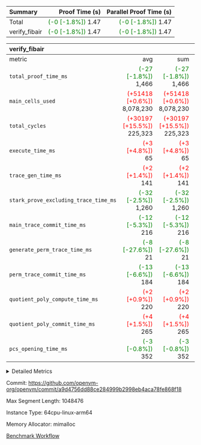 | Summary | Proof Time (s) | Parallel Proof Time (s) |
|:---|---:|---:|
| Total | <span style='color: green'>(-0 [-1.8%])</span> 1.47 | <span style='color: green'>(-0 [-1.8%])</span> 1.47 |
| verify_fibair | <span style='color: green'>(-0 [-1.8%])</span> 1.47 | <span style='color: green'>(-0 [-1.8%])</span> 1.47 |


| verify_fibair |||||
|:---|---:|---:|---:|---:|
|metric|avg|sum|max|min|
| `total_proof_time_ms ` | <span style='color: green'>(-27 [-1.8%])</span> 1,466 | <span style='color: green'>(-27 [-1.8%])</span> 1,466 | <span style='color: green'>(-27 [-1.8%])</span> 1,466 | <span style='color: green'>(-27 [-1.8%])</span> 1,466 |
| `main_cells_used     ` | <span style='color: red'>(+51418 [+0.6%])</span> 8,078,230 | <span style='color: red'>(+51418 [+0.6%])</span> 8,078,230 | <span style='color: red'>(+51418 [+0.6%])</span> 8,078,230 | <span style='color: red'>(+51418 [+0.6%])</span> 8,078,230 |
| `total_cycles        ` | <span style='color: red'>(+30197 [+15.5%])</span> 225,323 | <span style='color: red'>(+30197 [+15.5%])</span> 225,323 | <span style='color: red'>(+30197 [+15.5%])</span> 225,323 | <span style='color: red'>(+30197 [+15.5%])</span> 225,323 |
| `execute_time_ms     ` | <span style='color: red'>(+3 [+4.8%])</span> 65 | <span style='color: red'>(+3 [+4.8%])</span> 65 | <span style='color: red'>(+3 [+4.8%])</span> 65 | <span style='color: red'>(+3 [+4.8%])</span> 65 |
| `trace_gen_time_ms   ` | <span style='color: red'>(+2 [+1.4%])</span> 141 | <span style='color: red'>(+2 [+1.4%])</span> 141 | <span style='color: red'>(+2 [+1.4%])</span> 141 | <span style='color: red'>(+2 [+1.4%])</span> 141 |
| `stark_prove_excluding_trace_time_ms` | <span style='color: green'>(-32 [-2.5%])</span> 1,260 | <span style='color: green'>(-32 [-2.5%])</span> 1,260 | <span style='color: green'>(-32 [-2.5%])</span> 1,260 | <span style='color: green'>(-32 [-2.5%])</span> 1,260 |
| `main_trace_commit_time_ms` | <span style='color: green'>(-12 [-5.3%])</span> 216 | <span style='color: green'>(-12 [-5.3%])</span> 216 | <span style='color: green'>(-12 [-5.3%])</span> 216 | <span style='color: green'>(-12 [-5.3%])</span> 216 |
| `generate_perm_trace_time_ms` | <span style='color: green'>(-8 [-27.6%])</span> 21 | <span style='color: green'>(-8 [-27.6%])</span> 21 | <span style='color: green'>(-8 [-27.6%])</span> 21 | <span style='color: green'>(-8 [-27.6%])</span> 21 |
| `perm_trace_commit_time_ms` | <span style='color: green'>(-13 [-6.6%])</span> 184 | <span style='color: green'>(-13 [-6.6%])</span> 184 | <span style='color: green'>(-13 [-6.6%])</span> 184 | <span style='color: green'>(-13 [-6.6%])</span> 184 |
| `quotient_poly_compute_time_ms` | <span style='color: red'>(+2 [+0.9%])</span> 220 | <span style='color: red'>(+2 [+0.9%])</span> 220 | <span style='color: red'>(+2 [+0.9%])</span> 220 | <span style='color: red'>(+2 [+0.9%])</span> 220 |
| `quotient_poly_commit_time_ms` | <span style='color: red'>(+4 [+1.5%])</span> 265 | <span style='color: red'>(+4 [+1.5%])</span> 265 | <span style='color: red'>(+4 [+1.5%])</span> 265 | <span style='color: red'>(+4 [+1.5%])</span> 265 |
| `pcs_opening_time_ms ` | <span style='color: green'>(-3 [-0.8%])</span> 352 | <span style='color: green'>(-3 [-0.8%])</span> 352 | <span style='color: green'>(-3 [-0.8%])</span> 352 | <span style='color: green'>(-3 [-0.8%])</span> 352 |



<details>
<summary>Detailed Metrics</summary>

|  | verify_program_compile_ms | total_cells | stark_prove_excluding_trace_time_ms | quotient_poly_compute_time_ms | quotient_poly_commit_time_ms | perm_trace_commit_time_ms | pcs_opening_time_ms | main_trace_commit_time_ms |
| --- | --- | --- | --- | --- | --- | --- | --- |
|  | 4 | 32 | 10 | 0 | 1 | 0 | 3 | 5 | 

| air_name | rows | quotient_deg | main_cols | interactions | constraints | cells |
| --- | --- | --- | --- | --- | --- | --- |
| AccessAdapterAir<2> |  | 4 |  | 5 | 12 |  | 
| AccessAdapterAir<4> |  | 4 |  | 5 | 12 |  | 
| AccessAdapterAir<8> |  | 4 |  | 5 | 12 |  | 
| FibonacciAir | 16 | 1 | 2 |  | 5 | 32 | 
| FriReducedOpeningAir |  | 4 |  | 35 | 59 |  | 
| NativePoseidon2Air<BabyBearParameters>, 1> |  | 4 |  | 31 | 302 |  | 
| PhantomAir |  | 4 |  | 3 | 4 |  | 
| ProgramAir |  | 1 |  | 1 | 4 |  | 
| VariableRangeCheckerAir |  | 1 |  | 1 | 4 |  | 
| VmAirWrapper<BranchNativeAdapterAir, BranchEqualCoreAir<1> |  | 2 |  | 11 | 23 |  | 
| VmAirWrapper<JalNativeAdapterAir, JalCoreAir> |  | 4 |  | 7 | 6 |  | 
| VmAirWrapper<NativeAdapterAir<2, 0>, PublicValuesCoreAir> |  | 4 |  | 11 | 22 |  | 
| VmAirWrapper<NativeAdapterAir<2, 1>, FieldArithmeticCoreAir> |  | 4 |  | 15 | 23 |  | 
| VmAirWrapper<NativeLoadStoreAdapterAir<1>, NativeLoadStoreCoreAir<1> |  | 4 |  | 15 | 24 |  | 
| VmAirWrapper<NativeVectorizedAdapterAir<4>, FieldExtensionCoreAir> |  | 4 |  | 15 | 23 |  | 
| VmConnectorAir |  | 4 |  | 3 | 8 |  | 
| VolatileBoundaryAir |  | 4 |  | 4 | 16 |  | 

| group | trace_gen_time_ms | total_proof_time_ms | total_cycles | total_cells | stark_prove_excluding_trace_time_ms | quotient_poly_compute_time_ms | quotient_poly_commit_time_ms | perm_trace_commit_time_ms | pcs_opening_time_ms | main_trace_commit_time_ms | main_cells_used | generate_perm_trace_time_ms | execute_time_ms |
| --- | --- | --- | --- | --- | --- | --- | --- | --- | --- | --- | --- | --- | --- |
| verify_fibair | 141 | 1,466 | 225,323 | 21,469,208 | 1,260 | 220 | 265 | 184 | 352 | 216 | 8,078,230 | 21 | 65 | 

| group | air_name | rows | prep_cols | perm_cols | main_cols | cells |
| --- | --- | --- | --- | --- | --- | --- |
| verify_fibair | AccessAdapterAir<2> | 32,768 |  | 16 | 11 | 884,736 | 
| verify_fibair | AccessAdapterAir<4> | 16,384 |  | 16 | 13 | 475,136 | 
| verify_fibair | AccessAdapterAir<8> | 4,096 |  | 16 | 17 | 135,168 | 
| verify_fibair | FriReducedOpeningAir | 512 |  | 76 | 64 | 71,680 | 
| verify_fibair | NativePoseidon2Air<BabyBearParameters>, 1> | 2,048 |  | 36 | 348 | 786,432 | 
| verify_fibair | PhantomAir | 2,048 |  | 8 | 6 | 28,672 | 
| verify_fibair | ProgramAir | 8,192 |  | 8 | 10 | 147,456 | 
| verify_fibair | VariableRangeCheckerAir | 262,144 | 2 | 8 | 1 | 2,359,296 | 
| verify_fibair | VmAirWrapper<BranchNativeAdapterAir, BranchEqualCoreAir<1> | 32,768 |  | 28 | 23 | 1,671,168 | 
| verify_fibair | VmAirWrapper<JalNativeAdapterAir, JalCoreAir> | 8,192 |  | 12 | 10 | 180,224 | 
| verify_fibair | VmAirWrapper<NativeAdapterAir<2, 1>, FieldArithmeticCoreAir> | 131,072 |  | 20 | 30 | 6,553,600 | 
| verify_fibair | VmAirWrapper<NativeLoadStoreAdapterAir<1>, NativeLoadStoreCoreAir<1> | 131,072 |  | 20 | 31 | 6,684,672 | 
| verify_fibair | VmAirWrapper<NativeVectorizedAdapterAir<4>, FieldExtensionCoreAir> | 4,096 |  | 20 | 40 | 245,760 | 
| verify_fibair | VmConnectorAir | 2 | 1 | 8 | 4 | 24 | 
| verify_fibair | VolatileBoundaryAir | 65,536 |  | 8 | 11 | 1,245,184 | 

</details>


Commit: https://github.com/openvm-org/openvm/commit/a9d4756dd88ce284999b2998eb4aca78fe868f18

Max Segment Length: 1048476

Instance Type: 64cpu-linux-arm64

Memory Allocator: mimalloc

[Benchmark Workflow](https://github.com/openvm-org/openvm/actions/runs/12645172529)
